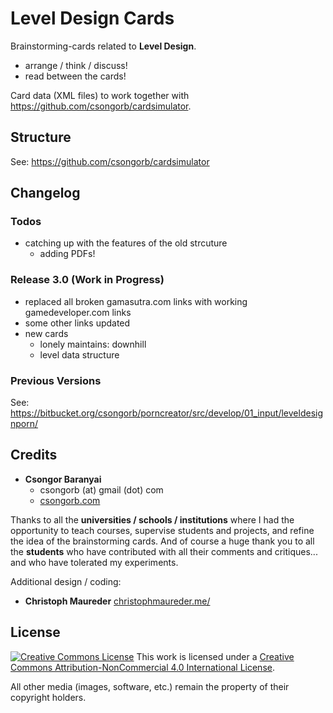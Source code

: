 # Level Design Cards

Brainstorming-cards related to **Level Design**.

- arrange / think / discuss!
- read between the cards!

Card data (XML files) to work together with https://github.com/csongorb/cardsimulator.

## Structure

See: https://github.com/csongorb/cardsimulator

## Changelog

### Todos 

- catching up with the features of the old strcuture
	- adding PDFs!

### Release 3.0 (Work in Progress)

- replaced all broken gamasutra.com links with working gamedeveloper.com links
- some other links updated
- new cards
	- lonely maintains: downhill
	- level data structure

### Previous Versions

See: https://bitbucket.org/csongorb/porncreator/src/develop/01_input/leveldesignporn/

## Credits

- **Csongor Baranyai**  
	- csongorb (at) gmail (dot) com  
	- [csongorb.com](http://www.csongorb.com)

Thanks to all the **universities / schools / institutions** where I had the opportunity to teach courses, supervise students and projects, and refine the idea of the brainstorming cards. And of course a huge thank you to all the **students** who have contributed with all their comments and critiques... and who have tolerated my experiments.

Additional design / coding:

- **Christoph Maureder**
	[christophmaureder.me/](https://christophmaureder.me/)

## License

[![Creative Commons License](https://i.creativecommons.org/l/by-nc/4.0/88x31.png)](http://creativecommons.org/licenses/by-nc/4.0/)
This work is licensed under a [Creative Commons Attribution-NonCommercial 4.0 International License](http://creativecommons.org/licenses/by-nc/4.0/).

All other media (images, software, etc.) remain the property of their copyright holders.


